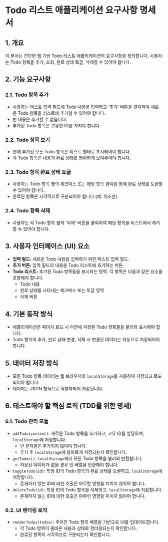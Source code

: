 # Todo 리스트 애플리케이션 요구사항 명세서

## 1. 개요
이 문서는 간단한 웹 기반 Todo 리스트 애플리케이션의 요구사항을 정의합니다. 사용자는 Todo 항목을 추가, 조회, 완료 상태 토글, 삭제할 수 있어야 합니다.

## 2. 기능 요구사항

### 2.1. Todo 항목 추가
- 사용자는 텍스트 입력 필드에 Todo 내용을 입력하고 '추가' 버튼을 클릭하여 새로운 Todo 항목을 리스트에 추가할 수 있어야 합니다.
- 빈 내용은 추가할 수 없습니다.
- 추가된 Todo 항목은 고유한 ID를 가져야 합니다.

### 2.2. Todo 항목 보기
- 현재 추가된 모든 Todo 항목은 리스트 형태로 표시되어야 합니다.
- 각 Todo 항목은 내용과 완료 상태를 명확하게 보여주어야 합니다.

### 2.3. Todo 항목 완료 상태 토글
- 사용자는 Todo 항목 옆의 체크박스 또는 해당 항목 클릭을 통해 완료 상태를 토글할 수 있어야 합니다.
- 완료된 항목은 시각적으로 구분되어야 합니다 (예: 취소선).

### 2.4. Todo 항목 삭제
- 사용자는 각 Todo 항목 옆의 '삭제' 버튼을 클릭하여 해당 항목을 리스트에서 제거할 수 있어야 합니다.

## 3. 사용자 인터페이스 (UI) 요소
- **입력 필드:** 새로운 Todo 내용을 입력하기 위한 텍스트 입력 필드.
- **추가 버튼:** 입력 필드의 내용을 Todo 리스트에 추가하는 버튼.
- **Todo 리스트:** 추가된 Todo 항목들을 표시하는 영역. 각 항목은 다음과 같은 요소를 포함해야 합니다.
    - Todo 내용
    - 완료 상태를 나타내는 체크박스 또는 토글 영역
    - 삭제 버튼

## 4. 기본 동작 방식
- 애플리케이션은 페이지 로드 시 이전에 저장된 Todo 항목들을 불러와 표시해야 합니다.
- Todo 항목의 추가, 완료 상태 변경, 삭제 시 변경된 데이터는 자동으로 저장되어야 합니다.

## 5. 데이터 저장 방식
- 모든 Todo 항목 데이터는 웹 브라우저의 `localStorage`를 사용하여 저장되고 로드되어야 합니다.
- 데이터는 JSON 형식으로 직렬화되어 저장됩니다.

## 6. 테스트해야 할 핵심 로직 (TDD를 위한 명세)

### 6.1. Todo 관리 모듈
- `addTodo(content)`: 새로운 Todo 항목을 추가하고, 고유 ID를 할당하며, `localStorage`에 저장합니다.
    - 빈 문자열은 추가되지 않아야 합니다.
    - 추가 후 `localStorage`에 올바르게 저장되는지 확인합니다.
- `getTodos()`: `localStorage`에서 모든 Todo 항목을 불러와 반환합니다.
    - 저장된 데이터가 없을 경우 빈 배열을 반환해야 합니다.
- `toggleTodo(id)`: 특정 ID의 Todo 항목의 완료 상태를 토글하고, `localStorage`에 저장합니다.
    - 존재하지 않는 ID에 대한 호출은 아무런 영향을 미치지 않아야 합니다.
- `deleteTodo(id)`: 특정 ID의 Todo 항목을 삭제하고, `localStorage`에 저장합니다.
    - 존재하지 않는 ID에 대한 호출은 아무런 영향을 미치지 않아야 합니다.

### 6.2. UI 렌더링 로직
- `renderTodos(todos)`: 주어진 Todo 항목 배열을 기반으로 UI를 업데이트합니다.
    - 각 Todo 항목이 올바른 내용과 상태로 렌더링되는지 확인합니다.
    - 완료된 항목이 시각적으로 구분되는지 확인합니다.
